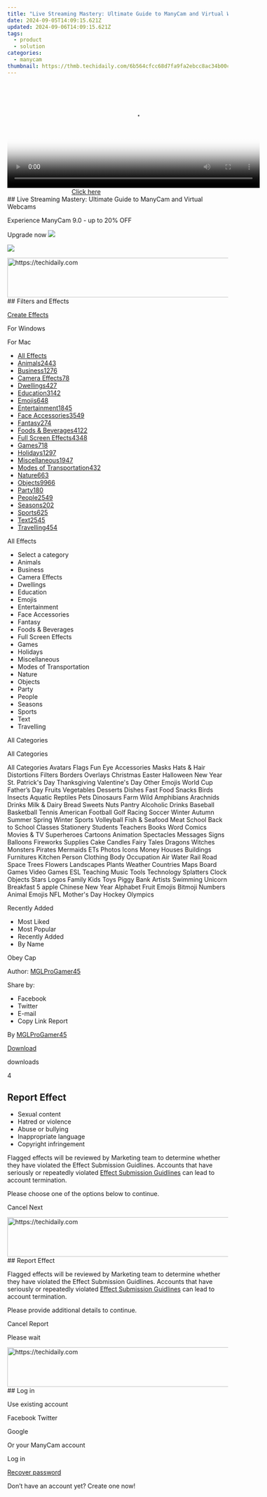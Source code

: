 ```yaml
---
title: "Live Streaming Mastery: Ultimate Guide to ManyCam and Virtual Webcams"
date: 2024-09-05T14:09:15.621Z
updated: 2024-09-06T14:09:15.621Z
tags:
  - product
  - solution
categories:
  - manycam
thumbnail: https://thmb.techidaily.com/6b564cfcc68d7fa9fa2ebcc8ac34b00c6e2d610d2ee82b6185002beb469144e3.jpg
---
```


<!-- affiliate ads begin -->
<span id="1983553">
					<video width="576" height="240" style="cursor:pointer"
           poster="//a.impactradius-go.com/display-clicktoplayimage/1983553.png"
           onclick="if(!this.playClicked){this.play();this.setAttribute('controls',true);this.playClicked=true;}">
	   <source src="//a.impactradius-go.com/display-ad/22993-1983553">
	   <img src="//a.impactradius-go.com/display-clicktoplayimage/1983553.png" style="border: none; height: 100%; width: 100%; object-fit: contain">
	</video>
	<div style="width:360px;text-align:center"><a href="javascript:window.open(decodeURIComponent('https%3A%2F%2Fhomestyler.sjv.io%2Fc%2F5597632%2F1983553%2F22993'), '_blank');void(0);">Click here</a></div>
</span>
<img height="0" width="0" src="https://imp.pxf.io/i/5597632/1983553/22993" style="position:absolute;visibility:hidden;" border="0" />
<!-- affiliate ads end -->
## Live Streaming Mastery: Ultimate Guide to ManyCam and Virtual Webcams

Experience ManyCam 9.0 - up to 20% OFF 

 Upgrade now ![](https://download.manycam.com/images/promo/icon-close.svg) 

![](https://download.manycam.com/images/promo/icon-close.svg) 

<!-- affiliate ads begin -->
<a href="https://aligracehair.sjv.io/c/5597632/2115937/19272" target="_top" id="2115937">
  <img src="//a.impactradius-go.com/display-ad/19272-2115937" border="0" alt="https://techidaily.com" width="728" height="90"/>
</a>
<img height="0" width="0" src="https://aligracehair.sjv.io/i/5597632/2115937/19272" style="position:absolute;visibility:hidden;" border="0" />
<!-- affiliate ads end -->
## Filters and Effects

[Create Effects](https://tools.techidaily.com/manycam/products/) 

For Windows 

For Mac 

* [All Effects](https://tools.techidaily.com/manycam/products/)
* [Animals2443](https://tools.techidaily.com/manycam/products/)
* [Business1276](https://tools.techidaily.com/manycam/products/)
* [Camera Effects78](https://tools.techidaily.com/manycam/products/)
* [Dwellings427](https://tools.techidaily.com/manycam/products/)
* [Education3142](https://tools.techidaily.com/manycam/products/)
* [Emojis648](https://tools.techidaily.com/manycam/products/)
* [Entertainment1845](https://tools.techidaily.com/manycam/products/)
* [Face Accessories3549](https://tools.techidaily.com/manycam/products/)
* [Fantasy274](https://tools.techidaily.com/manycam/products/)
* [Foods & Beverages4122](https://tools.techidaily.com/manycam/products/)
* [Full Screen Effects4348](https://tools.techidaily.com/manycam/products/)
* [Games718](https://tools.techidaily.com/manycam/products/)
* [Holidays1297](https://tools.techidaily.com/manycam/products/)
* [Miscellaneous1947](https://tools.techidaily.com/manycam/products/)
* [Modes of Transportation432](https://tools.techidaily.com/manycam/products/)
* [Nature663](https://tools.techidaily.com/manycam/products/)
* [Objects9966](https://tools.techidaily.com/manycam/products/)
* [Party180](https://tools.techidaily.com/manycam/products/)
* [People2549](https://tools.techidaily.com/manycam/products/)
* [Seasons202](https://tools.techidaily.com/manycam/products/)
* [Sports625](https://tools.techidaily.com/manycam/products/)
* [Text2545](https://tools.techidaily.com/manycam/products/)
* [Travelling454](https://tools.techidaily.com/manycam/products/)

All Effects 
* Select a category
* Animals
* Business
* Camera Effects
* Dwellings
* Education
* Emojis
* Entertainment
* Face Accessories
* Fantasy
* Foods & Beverages
* Full Screen Effects
* Games
* Holidays
* Miscellaneous
* Modes of Transportation
* Nature
* Objects
* Party
* People
* Seasons
* Sports
* Text
* Travelling

All Categories 

All Categories

All Categories Avatars Flags Fun Eye Accessories Masks Hats & Hair Distortions Filters Borders Overlays Christmas Easter Halloween New Year St. Patrick's Day Thanksgiving Valentine's Day Other Emojis World Cup Father’s Day Fruits Vegetables Desserts Dishes Fast Food Snacks Birds Insects Aquatic Reptiles Pets Dinosaurs Farm Wild Amphibians Arachnids Drinks Milk & Dairy Bread Sweets Nuts Pantry Alcoholic Drinks Baseball Basketball Tennis American Football Golf Racing Soccer Winter Autumn Summer Spring Winter Sports Volleyball Fish & Seafood Meat School Back to School Classes Stationery Students Teachers Books Word Comics Movies & TV Superheroes Cartoons Animation Spectacles Messages Signs Balloons Fireworks Supplies Cake Candles Fairy Tales Dragons Witches Monsters Pirates Mermaids ETs Photos Icons Money Houses Buildings Furnitures Kitchen Person Clothing Body Occupation Air Water Rail Road Space Trees Flowers Landscapes Plants Weather Countries Maps Board Games Video Games ESL Teaching Music Tools Technology Splatters Clock Objects Stars Logos Family Kids Toys Piggy Bank Artists Swimming Unicorn Breakfast 5 apple Chinese New Year Alphabet Fruit Emojis Bitmoji Numbers Animal Emojis NFL Mother's Day Hockey Olympics 

Recently Added 
* Most Liked
* Most Popular
* Recently Added
* By Name

Obey Cap

Author: [MGLProGamer45](https://tools.techidaily.com/manycam/products/) 

Share by: 
* Facebook
* Twitter
* E-mail
* Copy Link
Report 

By [MGLProGamer45](https://tools.techidaily.com/manycam/products/)

[Download](https://tools.techidaily.com/manycam/products/) 

 downloads

4 

## Report Effect

* Sexual content
* Hatred or violence
* Abuse or bullying
* Inappropriate language
* Copyright infringement

 Flagged effects will be reviewed by Marketing team to determine whether they have violated the Effect Submission Guidlines. Accounts that have seriously or repeatedly violated [Effect Submission Guidlines](https://tools.techidaily.com/manycam/products/) can lead to account termination.

Please choose one of the options below to continue. 

Cancel Next 

<!-- affiliate ads begin -->
<a href="https://wigfever.sjv.io/c/5597632/2014851/22899" target="_top" id="2014851">
  <img src="//a.impactradius-go.com/display-ad/22899-2014851" border="0" alt="https://techidaily.com" width="728" height="90"/>
</a>
<img height="0" width="0" src="https://wigfever.sjv.io/i/5597632/2014851/22899" style="position:absolute;visibility:hidden;" border="0" />
<!-- affiliate ads end -->
## Report Effect

 Flagged effects will be reviewed by Marketing team to determine whether they have violated the Effect Submission Guidlines. Accounts that have seriously or repeatedly violated [Effect Submission Guidlines](https://tools.techidaily.com/manycam/products/) can lead to account termination.

Please provide additional details to continue. 

Cancel Report 

  
Please wait 

<!-- affiliate ads begin -->
<a href="https://aidotcom.pxf.io/c/5597632/2134500/19576" target="_top" id="2134500">
  <img src="//a.impactradius-go.com/display-ad/19576-2134500" border="0" alt="https://techidaily.com" width="600" height="90"/>
</a>
<img height="0" width="0" src="https://aidotcom.pxf.io/i/5597632/2134500/19576" style="position:absolute;visibility:hidden;" border="0" />
<!-- affiliate ads end -->
## Log in

Use existing account

Facebook Twitter 

Google

Or your ManyCam account

Log in 

[Recover password](https://tools.techidaily.com/manycam/products/) 

 Don’t have an account yet? Create one now! 

<!-- affiliate ads begin -->
<span id="1424533">
					<video width="864" height="1536" style="cursor:pointer"
           poster="//a.impactradius-go.com/display-clicktoplayimage/1424533.png"
           onclick="if(!this.playClicked){this.play();this.setAttribute('controls',true);this.playClicked=true;}">
	   <source src="//a.impactradius-go.com/display-ad/16446-1424533">
	   <img src="//a.impactradius-go.com/display-clicktoplayimage/1424533.png" style="border: none; height: 100%; width: 100%; object-fit: contain">
	</video>
	<div style="width:540px;text-align:center"><a href="javascript:window.open(decodeURIComponent('https%3A%2F%2Flaganoo.pxf.io%2Fc%2F5597632%2F1424533%2F16446'), '_blank');void(0);">Click here</a></div>
</span>
<img height="0" width="0" src="https://imp.pxf.io/i/5597632/1424533/16446" style="position:absolute;visibility:hidden;" border="0" />
<!-- affiliate ads end -->
## Create an Account

<!-- affiliate ads begin -->
<a href="https://ephamedtechinc.pxf.io/c/5597632/2137206/26400" target="_top" id="2137206">
  <img src="//a.impactradius-go.com/display-ad/26400-2137206" border="0" alt="https://techidaily.com" width="728" height="90"/>
</a>
<img height="0" width="0" src="https://ephamedtechinc.pxf.io/i/5597632/2137206/26400" style="position:absolute;visibility:hidden;" border="0" />
<!-- affiliate ads end -->
## It takes less than a minute. If you already have an account, please Log in.

First Name 

Last Name 

Email 

Password  
(Minimum 6 characters) 

Strength: 

Empty

Too Short

Bad

Good

Strong

Excellent

Please keep me updated with ManyCam news and promotions 

Create 

Choosing Create means that you agree to the ManyCam Terms of Service Agreement and Privacy Policy.

This beta is for users with paid subscriptions only.

<ins class="adsbygoogle"
     style="display:block"
     data-ad-format="autorelaxed"
     data-ad-client="ca-pub-7571918770474297"
     data-ad-slot="1223367746"></ins>



<ins class="adsbygoogle"
     style="display:block"
     data-ad-client="ca-pub-7571918770474297"
     data-ad-slot="8358498916"
     data-ad-format="auto"
     data-full-width-responsive="true"></ins>

<span class="atpl-alsoreadstyle">Also read:</span>
<div><ul>
<li><a href="https://youtube-sure.techidaily.com/024-approved-dish-on-titles-crafting-captivating-cookery-channel-names/"><u>[New] 2024 Approved  Dish on Titles  Crafting Captivating Cookery Channel Names</u></a></li>
<li><a href="https://tiktok-videos.techidaily.com/new-2024-approved-the-meaning-behind-pfp-in-todays-tiktok-world/"><u>[New] 2024 Approved  The Meaning Behind PFP in Today's TikTok World</u></a></li>
<li><a href="https://facebook-video-share.techidaily.com/new-8-mistakes-to-avoid-as-a-new-youtuber-for-2024/"><u>[New] 8 Mistakes to Avoid as a New Youtuber for 2024</u></a></li>
<li><a href="https://extra-approaches.techidaily.com/new-irresistible-article-announcer/"><u>[New] Irresistible Article Announcer</u></a></li>
<li><a href="https://tech-haven.techidaily.com/solved-what-graphics-card-do-i-have/"><u>[Solved] What Graphics Card Do I Have</u></a></li>
<li><a href="https://remote-screen-capture.techidaily.com/updated-capturing-the-joy-of-lol-gameplay-three-effective-methods/"><u>[Updated] Capturing the Joy of LOL Gameplay - Three Effective Methods</u></a></li>
<li><a href="https://facebook-video-share.techidaily.com/updated-clean-soundscape-youtube-audio-enhancement-guide-for-2024/"><u>[Updated] Clean Soundscape  YouTube Audio Enhancement Guide for 2024</u></a></li>
<li><a href="https://facebook-record-videos.techidaily.com/updated-conquering-cross-platform-content-sharing-youtubes-and-fbs-for-2024/"><u>[Updated] Conquering Cross-Platform Content Sharing  YouTubes & FBs for 2024</u></a></li>
<li><a href="https://extra-support.techidaily.com/updated-photoshop-and-beyond-unlocking-visual-potential-with-luts/"><u>[Updated] Photoshop and Beyond  Unlocking Visual Potential with Luts</u></a></li>
<li><a href="https://instagram-video-files.techidaily.com/2024-approved-going-viral-in-60-seconds-the-instagram-video-guidebook/"><u>2024 Approved  Going Viral in 60 Seconds  The Instagram Video Guidebook</u></a></li>
<li><a href="https://some-guidance.techidaily.com/2024dvd-shrink/"><u>2024年におけるDVD Shrinkの【メモリー範囲外】エラー発生時の解決法</u></a></li>
<li><a href="https://some-guidance.techidaily.com/1725286133448-dvd-shrinkiso/"><u>不可能かと思われたDVD ShrinkでのISO変換を成功させる方法</u></a></li>
<li><a href="https://some-guidance.techidaily.com/winx-dvd-ripper-platinum-dvdmicrosoftappleandroid/"><u>公式 WinX DVD Ripper Platinum - 最新版: DVDのコピー保護技術を克服して安全かつ高速にMicrosoft、Apple、Androidデバイスへ直接変換可能</u></a></li>
<li><a href="https://some-guidance.techidaily.com/dvdand-dvd/"><u>合法的にDVDコピー&リッピングテクニック｜ DVDの完全バックアップ方法</u></a></li>
<li><a href="https://some-guidance.techidaily.com/aac/"><u>AAC形式へのオーディオビデオ変換手順 - 完全無料で学ぶ</u></a></li>
<li><a href="https://some-guidance.techidaily.com/arashi-netflix-documentary-and/"><u>ARASHI Netflix Documentary ダウンロード&レコーディング手順: ストリーミング終了後に見られるようにする</u></a></li>
<li><a href="https://some-guidance.techidaily.com/carica-il-tuo-dvd-sul-cloud-come-con-google-drive-e-icloud/"><u>Carica Il Tuo DVD Sul Cloud Come Con Google Drive E iCloud</u></a></li>
<li><a href="https://some-guidance.techidaily.com/comparacion-detallada-entre-dvds-blu-rays-y-almacenamiento-digital-que-opcion-vale-la-pena-comprar/"><u>Comparación Detallada Entre DVDs, Blu-Rays Y Almacenamiento Digital: ¿Qué Opción Vale La Pena Comprar?</u></a></li>
<li><a href="https://some-guidance.techidaily.com/compatibilita-e-funzionalita-del-tuo-lettore-dvd/"><u>Compatibilità E Funzionalità Del Tuo Lettore DVD</u></a></li>
<li><a href="https://some-guidance.techidaily.com/create-professional-quality-dvds-with-winx-dvd-editor-top-free-dvd-authoring-software-for-windows-pcs/"><u>Create Professional-Quality DVDs with WinX DVD Editor - Top FREE DVD Authoring Software for Windows PCs!</u></a></li>
<li><a href="https://some-guidance.techidaily.com/des-astuces-gratuites-pour-convertir-de-grands-videos-vob-en-format-mp4-facilement-protegees-et-non-protegees/"><u>Des Astuces Gratuites Pour Convertir De Grands Vidéos VOB en Format MP4 Facilement : Protégées Et Non-Protégées</u></a></li>
<li><a href="https://some-guidance.techidaily.com/download-the-best-hevc-encoderdecoder-tools-compatible-with-windows-section-1-advanced-problem-on-ocular-conditions/"><u>Download the Best HEVC Encoder/Decoder Tools Compatible with Windows # Section 1: Advanced Problem on Ocular Conditions</u></a></li>
<li><a href="https://some-guidance.techidaily.com/dvd-rip-mit-vlc-eine-schritt-fur-schritt-anleitung-zum-auslosen-und-beheben-von-problemen-beim-extrahieren/"><u>DVD Rip Mit VLC: Eine Schritt-Für-Schritt-Anleitung Zum Auslösen Und Beheben Von Problemen Beim Extrahieren</u></a></li>
<li><a href="https://some-guidance.techidaily.com/1725286313545-dvd/"><u>DVD生成及びバックアップ手順を学ぶ</u></a></li>
<li><a href="https://some-guidance.techidaily.com/effective-techniques-to-downsize-your-mov-videos-without-losing-quality/"><u>Effective Techniques to Downsize Your MOV Videos Without Losing Quality</u></a></li>
<li><a href="https://some-guidance.techidaily.com/efficient-techniques-converting-and-shrinking-4k-content-down-to-hd-1080p/"><u>Efficient Techniques: Converting and Shrinking 4K Content Down to HD 1080P</u></a></li>
<li><a href="https://some-guidance.techidaily.com/effizientes-brennen-und-konvertieren-von-daten-auf-dvd-mit-winx-dvd-copy-einfach-herunterladen-und-verwenden/"><u>Effizientes Brennen Und Konvertieren Von Daten Auf DVD Mit WinX DVD Copy – Einfach Herunterladen Und Verwenden</u></a></li>
<li><a href="https://some-guidance.techidaily.com/effortlessly-transform-mp4-videos-into-mov-5-expert-conversion-techniques/"><u>Effortlessly Transform MP4 Videos Into MOV: 5 Expert Conversion Techniques</u></a></li>
<li><a href="https://driver-install.techidaily.com/elevate-gaming-rtx-3090-driver-win-edition/"><u>Elevate Gaming: RTX 3090 Driver, Win Edition</u></a></li>
<li><a href="https://some-guidance.techidaily.com/enhancing-gameplay-with-ai-driven-frame-interpolation-for-smoother-frames-per-second-and-cut-transitions/"><u>Enhancing Gameplay with AI-Driven Frame Interpolation for Smoother Frames Per Second and Cut Transitions</u></a></li>
<li><a href="https://games-able.techidaily.com/ephemeral-gaming-experiences-worth-considering/"><u>Ephemeral Gaming Experiences – Worth Considering?</u></a></li>
<li><a href="https://some-guidance.techidaily.com/get-in-touch-with-digiartys-winxdvd-team-for-assistance-and-queries/"><u>Get in Touch with Digiarty's WinXDVD Team for Assistance & Queries</u></a></li>
<li><a href="https://some-guidance.techidaily.com/guia-passo-a-passo-para-transferir-filmes-de-dvd-em-computador-com-windows-11-10-ou-7-e-mac/"><u>Guia Passo a Passo Para Transferir Filmes De DVD Em Computador Com Windows 11, 10 Ou 7 E Mac</u></a></li>
<li><a href="https://blog-min.techidaily.com/how-to-recover-iphone-15-data-from-itunes-drfone-by-drfone-ios-data-recovery-ios-data-recovery/"><u>How To Recover iPhone 15 Data From iTunes? | Dr.fone</u></a></li>
<li><a href="https://blog-min.techidaily.com/how-to-rescue-lost-messages-from-meizu-by-fonelab-android-recover-messages/"><u>How to Rescue Lost Messages from Meizu</u></a></li>
<li><a href="https://fake-location.techidaily.com/how-to-stop-my-spouse-from-spying-on-my-infinix-smart-7-hd-drfone-by-drfone-virtual-android/"><u>How to Stop My Spouse from Spying on My Infinix Smart 7 HD | Dr.fone</u></a></li>
<li><a href="https://easy-unlock-android.techidaily.com/how-to-unlock-any-honor-magic-6-pro-phone-password-using-emergency-call-by-drfone-android/"><u>How To Unlock Any Honor Magic 6 Pro Phone Password Using Emergency Call</u></a></li>
<li><a href="https://fake-location.techidaily.com/in-2024-can-life360-track-or-see-text-messages-what-can-you-do-with-life360-on-xiaomi-redmi-note-12r-drfone-by-drfone-virtual-android/"><u>In 2024, Can Life360 Track Or See Text Messages? What Can You Do with Life360 On Xiaomi Redmi Note 12R? | Dr.fone</u></a></li>
<li><a href="https://android-unlock.techidaily.com/in-2024-forgotten-the-voicemail-password-of-vivo-v29-try-these-fixes-by-drfone-android/"><u>In 2024, Forgotten The Voicemail Password Of Vivo V29? Try These Fixes</u></a></li>
<li><a href="https://apple-account.techidaily.com/in-2024-how-to-sign-out-of-apple-id-from-apple-iphone-14-pro-max-without-password-by-drfone-ios/"><u>In 2024, How to Sign Out of Apple ID From Apple iPhone 14 Pro Max without Password?</u></a></li>
<li><a href="https://iphone-transfer.techidaily.com/in-2024-how-to-transfer-from-apple-iphone-8-to-samsung-simplified-guide-drfone-by-drfone-transfer-from-ios/"><u>In 2024, How To Transfer From Apple iPhone 8 to Samsung Simplified Guide | Dr.fone</u></a></li>
<li><a href="https://sim-unlock.techidaily.com/in-2024-the-best-android-unlock-software-for-samsung-galaxy-m14-5g-device-top-5-picks-to-remove-android-locks-by-drfone-android/"><u>In 2024, The Best Android Unlock Software For Samsung Galaxy M14 5G Device Top 5 Picks to Remove Android Locks</u></a></li>
<li><a href="https://some-guidance.techidaily.com/les-meilleurs-convertisseurs-video-en-4k-gratuit-pour-windows-et-mac-passer-de-1080p-a-4k/"><u>Les Meilleurs Convertisseurs Video en 4K Gratuit Pour Windows Et Mac : Passer De 1080P À 4K</u></a></li>
<li><a href="https://some-guidance.techidaily.com/manuale-approfondito-per-linstallazione-di-windows-dvd/"><u>Manuale Approfondito per L'Installazione Di Windows DVD</u></a></li>
<li><a href="https://techtrends.techidaily.com/master-meal-planning-with-these-of-favorite-food-tracker-apps-replace-with-your-target-number/"><u>Master Meal Planning with These # of Favorite Food Tracker Apps (Replace # with Your Target Number)</u></a></li>
<li><a href="https://some-guidance.techidaily.com/passaggi-semplici-per-cambiare-formati-video-da-ts-a-mp4-preservando-lalta-qualita/"><u>Passaggi Semplici per Cambiare Formati Video Da Ts a Mp4 Preservando L'Alta Qualità</u></a></li>
<li><a href="https://some-guidance.techidaily.com/purchase-complete-winxdvd-collection-with-unlimited-free-upgrades-secure-your-legal-copy-today/"><u>Purchase Complete WinXDVD Collection with Unlimited Free Upgrades – Secure Your Legal Copy Today!</u></a></li>
<li><a href="https://tech-recovery.techidaily.com/resolving-comctl32dll-file-absent-step-by-step-guide/"><u>Resolving 'Comctl32.dll' File Absent - Step-by-Step Guide</u></a></li>
<li><a href="https://facebook-record-videos.techidaily.com/savor-spectaculars-youtubes-best-cooking-channels-for-2024/"><u>Savor Spectaculars  YouTube's Best Cooking Channels for 2024</u></a></li>
<li><a href="https://some-guidance.techidaily.com/step-by-step-guide-to-opening-avif-images-on-windows-10-and-11/"><u>Step-by-Step Guide to Opening AVIF Images on Windows 10 and 11</u></a></li>
<li><a href="https://some-guidance.techidaily.com/step-by-step-guide-accessing-and-enjoying-swf-videos-on-your-mac/"><u>Step-by-Step Guide: Accessing & Enjoying SWF Videos on Your Mac</u></a></li>
<li><a href="https://tech-revival.techidaily.com/step-by-step-strategies-to-integrate-chatgpt-in-your-3d-printing-workflow/"><u>Step-by-Step Strategies to Integrate ChatGPT in Your 3D Printing Workflow</u></a></li>
<li><a href="https://some-guidance.techidaily.com/story-for-incorrect-answer-a-colposcopy-is-primarily-used-to-evaluate-abnormal-cervical-screening-tests/"><u>Story for Incorrect Answer A (Colposcopy Is Primarily Used to Evaluate Abnormal Cervical Screening Tests)</u></a></li>
<li><a href="https://facebook-video-footage.techidaily.com/the-role-of-lighting-in-professional-youtube-content-creation-for-2024/"><u>The Role of Lighting in Professional YouTube Content Creation for 2024</u></a></li>
<li><a href="https://some-guidance.techidaily.com/top-5-frequent-itunes-issues-in-windows-11-with-step-by-step-fixes/"><u>Top 5 Frequent iTunes Issues in Windows 11 with Step-by-Step Fixes</u></a></li>
<li><a href="https://some-guidance.techidaily.com/top-5-innovative-techniques-for-image-resolution-enhancement/"><u>Top 5 Innovative Techniques for Image Resolution Enhancement</u></a></li>
<li><a href="https://some-guidance.techidaily.com/top-gratuits-meilleurs-logiciels-de-coupe-video-pour-windows-and-macos-trim-video-sequences-avec-ease/"><u>Top Gratuits Meilleurs Logiciels De Coupe Vidéo Pour Windows & macOS - Trim Video Sequences Avec Ease</u></a></li>
<li><a href="https://some-guidance.techidaily.com/ultimate-guide-to-free-legal-dvd-conversion-software-your-complete-list-of-no-cost-solutions/"><u>Ultimate Guide to Free, Legal DVD Conversion Software: Your Complete List of No-Cost Solutions</u></a></li>
<li><a href="https://video-creation-software.techidaily.com/updated-want-to-turn-a-photo-into-a-cartoon-but-dont-know-how-here-are-some-of-the-best-online-websites-which-allow-you-to-turn-pictures-into-cartoons-witho/"><u>Updated Want to Turn a Photo Into a Cartoon but Dont Know How? Here Are some of the Best Online Websites Which Allow You to Turn Pictures Into Cartoons without Downloading Any Software</u></a></li>
<li><a href="https://hardware-help.techidaily.com/upgrading-to-amd-blockchain-complete-downloading-and-installation-tutorial-for-windows-users/"><u>Upgrading to AMD Blockchain: Complete Downloading & Installation Tutorial for Windows Users</u></a></li>
<li><a href="https://some-guidance.techidaily.com/winx-dvd-ripper-platina-converta-dvds-para-mp4-em-segundos-versao-oficial/"><u>WinX DVD Ripper Platina: Converta DVDs Para MP4 Em Segundos - Versão Oficial</u></a></li>
<li><a href="https://some-guidance.techidaily.com/winx-hd-gpu/"><u>WinX HD 超乎想像的视频编辑与转换 - GPU加速技术提升效率，更佳大小调整体验</u></a></li>
<li><a href="https://some-guidance.techidaily.com/winx-mediatrans-iphone-ipad-and-ipod-pcwindows-10/"><u>WinX MediaTrans - iPhone, iPad & iPodの完全なデータ管理ソリューション: PC間で簡単なデータ転送とバックアップをWindows 10サポート</u></a></li>
<li><a href="https://some-guidance.techidaily.com/yahoo-fantasy-sports-application-resolved-issues-with-load-time-and-functionality/"><u>Yahoo Fantasy Sports Application: Resolved Issues with Load Time and Functionality</u></a></li>
<li><a href="https://some-guidance.techidaily.com/zoom-recording-guide-capturing-your-presentations-audio-and-visual-elements/"><u>Zoom Recording Guide: Capturing Your Presentation's Audio and Visual Elements</u></a></li>
<li><a href="https://some-guidance.techidaily.com/1725287153083-dvd/"><u>ゲオDVDから高品質映像をコピー:第三者アプリ利用マニュアル</u></a></li>
</ul></div>
